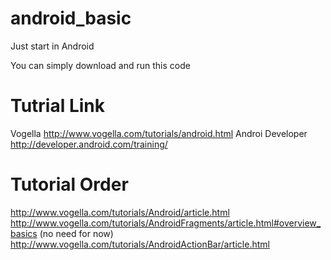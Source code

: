 # android_basic
Just start in Android

You can simply download and run this code

# Tutrial Link
Vogella http://www.vogella.com/tutorials/android.html
Androi Developer http://developer.android.com/training/

# Tutorial Order

http://www.vogella.com/tutorials/Android/article.html
http://www.vogella.com/tutorials/AndroidFragments/article.html#overview_basics (no need for now)
http://www.vogella.com/tutorials/AndroidActionBar/article.html



